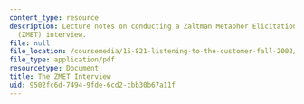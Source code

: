 ```yaml
---
content_type: resource
description: Lecture notes on conducting a Zaltman Metaphor Elicitation Technique
  (ZMET) interview.
file: null
file_location: /coursemedia/15-821-listening-to-the-customer-fall-2002/9502fc6d74949fde6cd2cbb30b67a11f_bostonbeer.pdf
file_type: application/pdf
resourcetype: Document
title: The ZMET Interview
uid: 9502fc6d-7494-9fde-6cd2-cbb30b67a11f
---
```


